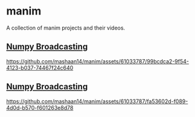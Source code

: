 # manim
A collection of manim projects and their videos.

## [Numpy Broadcasting](https://github.com/mashaan14/manim/blob/main/manim_numpyBroadcasting.ipynb)
https://github.com/mashaan14/manim/assets/61033787/99bcdca2-9f54-4123-b037-74467f24c640

## [Numpy Broadcasting](https://github.com/mashaan14/manim/blob/main/manim_numpyBroadcasting.ipynb)
https://github.com/mashaan14/manim/assets/61033787/fa53602d-f089-4d0d-b570-f601263e8d78

